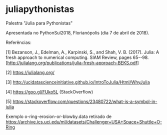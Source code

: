 # juliapythonistas
Palestra "Julia para Pythonistas"

Apresentada no PythonSul2018, Florianópolis (dia 7 de abril de 2018).

Referências:

[1] Bezanson, J., Edelman, A., Karpinski, S., and Shah, V. B. (2017). Julia: A fresh approach to numerical computing. SIAM Review, pages 65--98. [http://julialang.org/publications/julia-fresh-approach-BEKS.pdf]

[2] https://julialang.org/

[3] http://ucidatascienceinitiative.github.io/IntroToJulia/Html/WhyJulia

[4] https://goo.gl/FUko5L (StackOverflow)

[5] https://stackoverflow.com/questions/23480722/what-is-a-symbol-in-julia

Exemplo o-ring-erosion-or-blowby.data retirado de https://archive.ics.uci.edu/ml/datasets/Challenger+USA+Space+Shuttle+O-Ring
